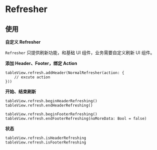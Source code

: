 # Refresher

## 使用

**自定义 Refresher**

`Refresher` 只提供刷新功能，和基础 UI 组件，业务需要自定义刷新 UI 组件。

**添加 Header、Footer，绑定 Action**

```
tableView.refresh.addHeader(NormalRefresher(action: {
    // excute action
}))
```

**开始、结束刷新**

```
tableView.refresh.beginHeaderRefreshing()
tableView.refresh.endHeaderRefreshing()

tableView.refresh.beginFooterRefreshing()
tableView.refresh.endFooterRefreshing(noMoreData: Bool = false)
```

**状态**

```
tableView.refresh.isHeaderRefreshing
tableView.refresh.isFooterRefreshing
```

